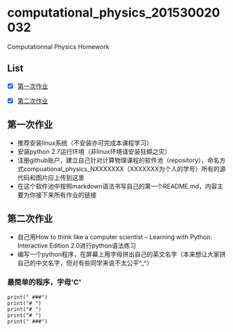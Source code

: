 # computational_physics_201530020032
Computationnal Physics Homework

## List

- [x] [第一次作业](https://github.com/matrixk/computational_physics_201530020032/blob/master/README.md)
- [x] [第二次作业](https://github.com/matrixk/computational_physics_201530020032/tree/master/Exercise_02)


## 第一次作业

- 推荐安装linux系统（不安装亦可完成本课程学习）
- 安装python 2.7运行环境（非linux环境请安装狂蟒之灾）
- 注册github账户，建立自己针对计算物理课程的软件池（repository），命名方式compuational_physics_NXXXXXXX（XXXXXXX为个人的学号）所有的源代码和图片应上传到这里
- 在这个软件池中按照markdown语法书写自己的第一个README.md，内容主要为你接下来所有作业的链接

## 第二次作业

- 自己用How to think like a computer scientist – Learning with Python: Interactive Edition 2.0进行python语法练习
- 编写一个python程序，在屏幕上用字母拼出自己的英文名字（本来想让大家拼自己的中文名字，但对有些同学来说不太公平^_^）

### 最简单的程序，字母'C'
```
print(" ###")
print("# ")
print("# ")
print("# ")
print(" ###")
```
